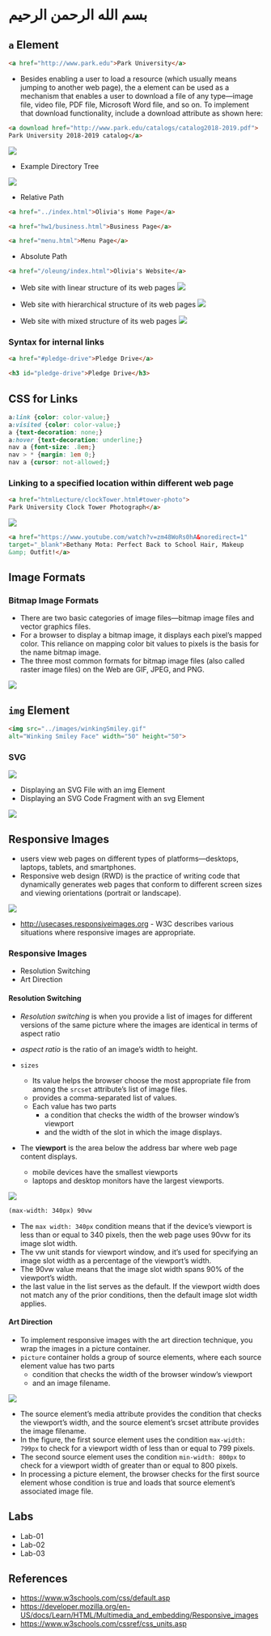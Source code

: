 # بسم الله الرحمن الرحيم

## `a` Element

```html
<a href="http://www.park.edu">Park University</a>
```

- Besides enabling a user to load a resource (which usually means jumping to another web page), the a element can be used as a mechanism that enables a user to download a file of any type—image file, video file, PDF file, Microsoft Word file, and so on. To implement that download functionality, include a download attribute as shown here:

```html
<a download href="http://www.park.edu/catalogs/catalog2018-2019.pdf">
Park University 2018-2019 catalog</a>
```

![](imgs/001.png)

- Example Directory Tree

![](imgs/002.png)

- Relative Path

```html
<a href="../index.html">Olivia's Home Page</a>
```
```html
<a href="hw1/business.html">Business Page</a>
```
```html
<a href="menu.html">Menu Page</a>
```

- Absolute Path

```html
<a href="/oleung/index.html">Olivia's Website</a>
```
- Web site with linear structure of its web pages
![](imgs/003.png)

- Web site with hierarchical structure of its web pages
![](imgs/004.png)

- Web site with mixed structure of its web pages
![](imgs/005.png)

### Syntax for internal links

```html
<a href="#pledge-drive">Pledge Drive</a>
```

```html
<h3 id="pledge-drive">Pledge Drive</h3>
```

## CSS for Links

```css
a:link {color: color-value;}
a:visited {color: color-value;}
a {text-decoration: none;}
a:hover {text-decoration: underline;}
nav a {font-size: .8em;}
nav > * {margin: 1em 0;}
nav a {cursor: not-allowed;}
```

### Linking to a specified location within different web page

```html
<a href="htmlLecture/clockTower.html#tower-photo">
Park University Clock Tower Photograph</a>
```

![](imgs/006.png)

```html
<a href="https://www.youtube.com/watch?v=zm48WoRs0hA&noredirect=1"
target="_blank">Bethany Mota: Perfect Back to School Hair, Makeup
&amp; Outfit!</a>
```

## Image Formats

### Bitmap Image Formats

- There are two basic categories of image files—bitmap image files and vector graphics files.
- For a browser to display a bitmap image, it displays each pixel’s mapped color. This reliance on mapping color bit values to pixels is the basis for the name bitmap image.
- The three most common formats for bitmap image files (also called raster image files) on the Web are GIF, JPEG, and PNG.

![](imgs/007.png)

## `img` Element

```html
<img src="../images/winkingSmiley.gif"
alt="Winking Smiley Face" width="50" height="50">
```

### SVG

![](imgs/008.png)

- Displaying an SVG File with an img Element
- Displaying an SVG Code Fragment with an svg Element

![](imgs/009.png)

## Responsive Images

- users view web pages on different types of platforms—desktops, laptops, tablets, and smartphones.
- Responsive web design (RWD) is the practice of writing code that dynamically generates web pages that conform to different screen sizes and viewing orientations (portrait or landscape).

![](imgs/010.png)

- <http://usecases.responsiveimages.org> - W3C describes various situations where responsive images are appropriate.

### Responsive Images

- Resolution Switching
- Art Direction

#### Resolution Switching

- *Resolution switching* is when you provide a list of images for different versions of the same picture where the images are identical in terms of aspect ratio
- *aspect ratio* is the ratio of an image’s width to height.

- `sizes`
  - Its value helps the browser choose the most appropriate file from among the `srcset` attribute’s list of image files.
  - provides a comma-separated list of values.
  - Each value has two parts
    - a condition that checks the width of the browser window’s viewport
    - and the width of the slot in which the image displays.
- The **viewport** is the area below the address bar where web page content displays.
  - mobile devices have the smallest viewports
  - laptops and desktop monitors have the largest viewports.

![](imgs/011.png)

```html
(max-width: 340px) 90vw
```

- The `max width: 340px` condition means that if the device’s viewport is less than or equal to 340 pixels, then the web page uses 90vw for its image slot width.
- The vw unit stands for viewport window, and it’s used for specifying an image slot width as a percentage of the viewport’s width.
- The 90vw value means that the image slot width spans 90% of the viewport’s width.
- the last value in the list serves as the default. If the viewport width does not match any of the prior conditions, then the default image slot width applies.

#### Art Direction

- To implement responsive images with the art direction technique, you wrap the images in a picture container.
- `picture` container holds a group of source elements, where each source element value has two parts
  - condition that checks the width of the browser window’s viewport 
  - and an image filename.

![](imgs/012.png)

- The source element’s media attribute provides the condition that checks the viewport’s width, and the source element’s srcset attribute provides the image filename.
- In the figure, the first source element uses the condition `max-width: 799px` to check for a viewport width of less than or equal to 799 pixels.
- The second source element uses the condition `min-width: 800px` to check for a viewport width of greater than or equal to 800 pixels.
- In processing a picture element, the browser checks for the first source element whose condition is true and loads that source element’s associated image file.

## Labs

- Lab-01
- Lab-02
- Lab-03

## References

- <https://www.w3schools.com/css/default.asp>
- <https://developer.mozilla.org/en-US/docs/Learn/HTML/Multimedia_and_embedding/Responsive_images>
- <https://www.w3schools.com/cssref/css_units.asp>
